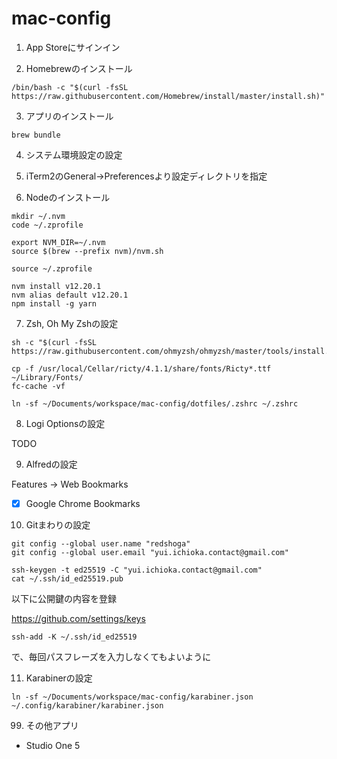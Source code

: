 # mac-config

1. App Storeにサインイン

2. Homebrewのインストール

```
/bin/bash -c "$(curl -fsSL https://raw.githubusercontent.com/Homebrew/install/master/install.sh)"
```

3. アプリのインストール

```
brew bundle
```

4. システム環境設定の設定
5. iTerm2のGeneral->Preferencesより設定ディレクトリを指定


6. Nodeのインストール

```
mkdir ~/.nvm
code ~/.zprofile
```

```
export NVM_DIR=~/.nvm
source $(brew --prefix nvm)/nvm.sh
```

```
source ~/.zprofile
```

```
nvm install v12.20.1
nvm alias default v12.20.1
npm install -g yarn
```

7. Zsh, Oh My Zshの設定

```
sh -c "$(curl -fsSL https://raw.githubusercontent.com/ohmyzsh/ohmyzsh/master/tools/install.sh)"
```

```
cp -f /usr/local/Cellar/ricty/4.1.1/share/fonts/Ricty*.ttf ~/Library/Fonts/ 
fc-cache -vf
```

```
ln -sf ~/Documents/workspace/mac-config/dotfiles/.zshrc ~/.zshrc
```

8. Logi Optionsの設定

TODO

9. Alfredの設定

Features -> Web Bookmarks

- [x] Google Chrome Bookmarks

10. Gitまわりの設定

```
git config --global user.name "redshoga"
git config --global user.email "yui.ichioka.contact@gmail.com"
```

```
ssh-keygen -t ed25519 -C "yui.ichioka.contact@gmail.com"
cat ~/.ssh/id_ed25519.pub
```

以下に公開鍵の内容を登録

https://github.com/settings/keys

```
ssh-add -K ~/.ssh/id_ed25519
```

で、毎回パスフレーズを入力しなくてもよいように

11. Karabinerの設定

```
ln -sf ~/Documents/workspace/mac-config/karabiner.json ~/.config/karabiner/karabiner.json
```

99. その他アプリ

- Studio One 5
